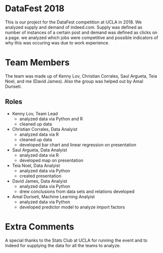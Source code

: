 # DataFest 2018
This is our project for the DataFest competition at UCLA in 2018. We analyzed supply and demand of indeed.com. Supply was defined as number of instances of a certain post and demand was defined as clicks on a page. we analyzed which jobs were competitive and possible indicators of why this was occuring was due to work experience.
# Team Members
The team was made up of Kenny Lov, Christian Corrales, Saul Argueta, Teia Noel, and me (David James). Also the group was helped out by Amal Duriseti.
## Roles
- Kenny Lov, Team Lead
  - analyzed data via Python and R
  - cleaned up data
- Christian Corrales, Data Analyist
  - analyzed data via R
  - cleaned up data
  - developed bar chart and linear regression on presentation
- Saul Argueta, Data Analyist
  - analyzed data via R
  - developed map on presentation
- Teia Noel, Data Analyist
  - analyzed data via Python
  - created presentation
- David James, Data Analyist
  - analyzed data via Python
  - drew conclusions from data sets and relations developed
- Amal Duriseti, Machine Learning Analyist
  - analyzed data via Python
  - developed predictor model to analyze import factors
# Extra Comments
A special thanks to the Stats Club at UCLA for running the event and to Indeed for supplying the data for all the teams to analyze.